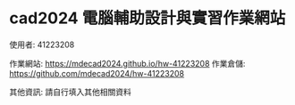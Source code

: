 # cad2024 電腦輔助設計與實習作業網站
使用者: 41223208

作業網站: https://mdecad2024.github.io/hw-41223208
作業倉儲: https://github.com/mdecad2024/hw-41223208

其他資訊: 請自行填入其他相關資料
